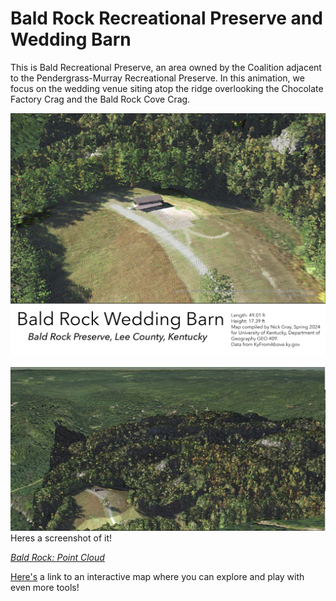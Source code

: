 # Bald Rock Recreational Preserve and Wedding Barn
This is Bald Recreational Preserve, an area owned by the Coalition adjacent to the Pendergrass-Murray Recreational Preserve. In this animation, we focus on the wedding venue siting atop the ridge overlooking the Chocolate Factory Crag and the Bald Rock Cove Crag. 

![Map of the Wedding Barn](./map.jpg)

![Screenshot of Animation](./animation.jpg) 
Heres a screenshot of it!

*[Bald Rock: Point Cloud](https://www.youtube.com/watch?v=gyALwbH6kuI)*

[Here's](http://127.0.0.1:5500/viewer/index.html) a link to an interactive map where you can explore and play with even more tools!